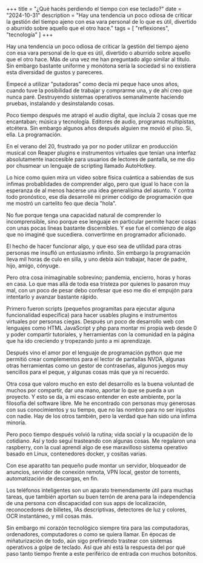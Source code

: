 +++
title = "¿Qué hacés perdiendo el tiempo con ese teclado?"
date = "2024-10-31"
description = "Hay una tendencia un poco odiosa de criticar la gestión del tiempo ajeno con esa vara personal de lo que es útil, divertido o aburrido sobre aquello que el otro hace."
tags = [
    "reflexiones",
    "tecnología"
]
+++

Hay una tendencia un poco odiosa de criticar la gestión del tiempo ajeno con esa vara personal de lo que es útil, divertido o aburrido sobre aquello que el otro hace.
 Más de una vez me han preguntado algo similar al título. Sin embargo bastante uniforme y monótona sería la sociedad si no existiera esta diversidad de gustos y pareceres.

Empecé a utilizar "putadoras" como decía mi peque hace unos años,  cuando tuve la posibilidad de trabajar y comprarme una, y de ahí creo que nunca paré.
Destruyendo sistemas operativos semanalmente haciendo pruebas, instalando y desinstalando cosas.

Poco tiempo después me atrapó el audio digital, que incluía 2 cosas que me encantaban; música y tecnología. Editores de audio, programas multipistas, etcétera.
Sin embargo algunos años después alguien me movió el piso. Si, ella. La programación.

En el verano del 20, frustrado ya por no poder utilizar en producción musical con Reaper plugins e instrumentos virtuales que tenían una interfaz absolutamente inaccesible para usuarios de lectores de pantalla, se me dio por chusmear un lenguaje de scripting llamado AutoHotkey.

Lo hice como quien mira un video sobre física cuántica a sabiendas de sus ínfimas probablidades de comprender algo, pero que igual lo hace con la esperanza de al menos hacerse una idea generalísima del asunto.
Y contra todo pronóstico, ese día desarrollé mi primer código de programación que me mostró un cartelito feo que decía "hola".

No fue porque tenga una capacidad natural de comprender lo incomprensible, sino porque ese lenguaje en particular permite hacer cosas con unas pocas líneas bastante discernibles.
Y ese fue el comienzo de algo que no imaginé que sucediera. convertirme en programador aficionado.

El hecho de hacer funcionar algo, y que eso sea de utilidad para otras personas me insufló un entusiasmo infinito.
Sin embargo la programación lleva mil horas de culo en silla, y uno debía aún trabajar, hacer de padre, hijo, amigo, cónyuge.

Pero otra cosa inimaginable sobrevino; pandemia, encierro, horas y horas en casa. Lo que mas allá de toda esa tristeza por quienes lo pasaron muy mal,  con un poco de pesar debo confesar que eso me dio el empujón para intentarlo y avanzar bastante rápido.

Primero fueron scripts (pequeños programitas para ejecutar alguna funcionalidad específica) para hacer usables plugins e instrumentos virtuales por personas ciegas.
Después un poco de desarrollo web con lenguajes como HTML JavaScript y php para montar mi propia web desde 0 y poder compartir tutoriales, y herramientas con la comunidad en la página que ha ido creciendo y tropezando junto a mi aprendizaje.

Después vino el amor por el lenguaje de programación python que me permitió crear complementos para el lector de pantallas NVDA, algunas otras herramientas como un gestor de contraseñas, algunos juegos muy sencillos para el peque, y algunas cosas más que ya ni recuerdo.

Otra cosa que valoro mucho en esto del desarrollo es la buena voluntad de muchos por compartir, dar una mano, aportar  lo que se pueda a un proyecto. Y esto se da, a mi escaso entender en este ambiente, por la filosofía del software libre.
Me he encontrado con personas muy generosas con sus conocimientos y su tiempo, que no las nombro para no ser injustos con nadie. Hay de los otros también, pero la verdad que han sido una ínfima minoría.

Pero poco tiempo después volvió la rutina; vida social y la ocupación de lo cotidiano.
Así y todo seguí trasteando con algunas cosas. Me regalaron una raspberry, con la cual aprendí algo de ese maravilloso sistema operativo basado en Linux, contenedores docker, y cositas varias.

Con ese aparatito tan pequeño pude montar un servidor, bloqueador de anuncios, servidor de conexión remota, VPN local, gestor de torrents, automatización de descargas, en fin.

Los teléfonos inteligentes son un aparato tremendamente útil para muchas tareas, que también aportan su buen terrón de arena para la independencia de una persona con discapacidad con sus apps de localización, reconocedores de billetes, IAs descriptivas, detectores de luz y colores, OCR instantáneo, y mil cosas más.

Sin embargo mi corazón tecnológico siempre tira para las computadoras, ordenadores, computadores o como se quiera llamar. En épocas de miñaturización de todo, aún sigo prefiriendo trastear con sistemas operativos a golpe de teclado. Así que ahí está la respuesta del por qué paso tanto tiempo frente a este periférico de entrada con muchos botonitos.
